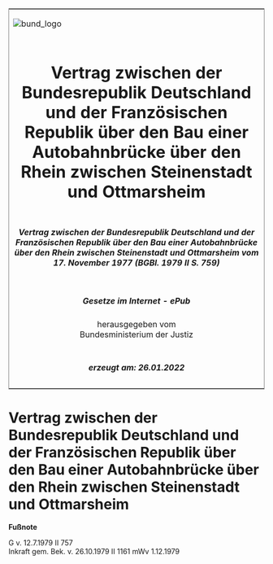 <span id="DECKBLATT.html"></span>

<table border="0" frame="border" width="100%">

<tr valign="top">

<td align="left">

![bund\_logo](BfJ_2021_Web_de_de.gif)

</td>

<td align="right">

 

</td>

</tr>

<tr align="center" valign="middle">

<td colspan="2">

# Vertrag zwischen der Bundesrepublik Deutschland und der Französischen Republik über den Bau einer Autobahnbrücke über den Rhein zwischen Steinenstadt und Ottmarsheim

</td>

</tr>

<tr align="center" valign="middle">

<td colspan="2">

##### Vertrag zwischen der Bundesrepublik Deutschland und der Französischen Republik über den Bau einer Autobahnbrücke über den Rhein zwischen Steinenstadt und Ottmarsheim vom 17. November 1977 (BGBl. 1979 II S. 759)

</td>

</tr>

<tr align="center" valign="middle">

<td colspan="2">

  
  

##### Gesetze im Internet - ePub  
  
herausgegeben vom  
Bundesministerium der Justiz

</td>

</tr>

<tr align="center" valign="bottom">

<td colspan="2">

  
  

##### erzeugt am: 26.01.2022

</td>

</tr>

</table>

<span id="BJNR207590979.html"></span>

# Vertrag zwischen der Bundesrepublik Deutschland und der Französischen Republik über den Bau einer Autobahnbrücke über den Rhein zwischen Steinenstadt und Ottmarsheim

<div>

  
**Fußnote**

<div class="jnhtml">

<div>

<div class="jurAbsatz">

G v. 12.7.1979 II 757  
Inkraft gem. Bek. v. 26.10.1979 II 1161 mWv 1.12.1979

</div>

</div>

</div>

</div>
